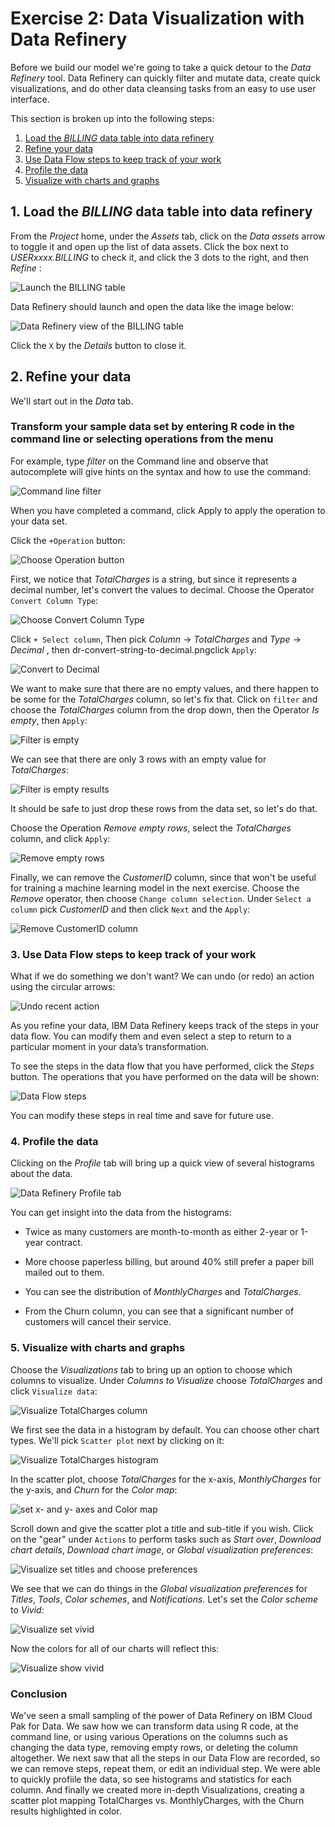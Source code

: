 # Exercise 2: Data Visualization with Data Refinery

Before we build our model we're going to take a quick detour to the *Data Refinery* tool. Data Refinery can quickly filter and mutate data, create quick visualizations, and do other data cleansing tasks from an easy to use user interface.

This section is broken up into the following steps:

1. [Load the *BILLING* data table into data refinery](#1-load-the-billing-data-table-into-data-refinery)
1. [Refine your data](#2-refine-your-data)
1. [Use Data Flow steps to keep track of your work](#3-use-data-flow-steps-to-keep-track-of-your-work)
1. [Profile the data](#4-profile-the-data)
1. [Visualize with charts and graphs](#5-visualize-with-charts-and-graphs)

## 1. Load the *BILLING* data table into data refinery

From the *Project* home, under the *Assets* tab, click on the *Data assets* arrow to toggle it and open up the list of data assets. Click the box next to *USERxxxx.BILLING* to check it, and click the 3 dots to the right, and then *Refine* :

![Launch the BILLING table](../.gitbook/assets/images/dr/dr-1-launch-billing.png)

Data Refinery should launch and open the data like the image below:

![Data Refinery view of the BILLING table](../.gitbook/assets/images/dr/dr-2-view-billing.png)

Click the `X` by the *Details* button to close it.

## 2. Refine your data

We'll start out in the *Data* tab.

### Transform your sample data set by entering R code in the command line or selecting operations from the menu

For example, type *filter* on the Command line and observe that autocomplete will give hints on the syntax and how to use the command:

![Command line filter](../.gitbook/assets/images/dr/dr-cli-filter.png)

When you have completed a command, click Apply to apply the operation to your data set.

Click the `+Operation` button:

![Choose Operation button](../.gitbook/assets/images/dr/dr-choose-operation-button.png)

First, we notice that *TotalCharges* is a string, but since it represents a decimal number, let's convert the values to decimal. Choose the Operator `Convert Column Type`:

![Choose Convert Column Type](../.gitbook/assets/images/dr/dr-convert-type-string-current.png)

Click `+ Select column`, Then pick *Column* -> *TotalCharges* and *Type* -> *Decimal* , then dr-convert-string-to-decimal.pngclick `Apply`:

![Convert to Decimal](../.gitbook/assets/images/dr/dr-convert-string-to-decimal.png)

We want to make sure that there are no empty values, and there happen to be some for the *TotalCharges* column, so let's fix that. Click on `filter` and choose the *TotalCharges* column from the drop down, then the Operator *Is empty*, then `Apply`:

![Filter is empty](../.gitbook/assets/images/dr/dr-filter-is-empty.png)

We can see that there are only 3 rows with an empty value for *TotalCharges*:

![Filter is empty results](../.gitbook/assets/images/dr/dr-is-empty-results.png)

It should be safe to just drop these rows from the data set, so let's do that.

Choose the Operation *Remove empty rows*, select the *TotalCharges* column, and click `Apply`:

![Remove empty rows](../.gitbook/assets/images/dr/dr-remove-empty-rows.png)

Finally, we can remove the *CustomerID* column, since that won't be useful for training a machine learning model in the next exercise. Choose the *Remove* operator, then choose `Change column selection`. Under `Select a column` pick *CustomerID* and then click `Next` and the `Apply`:

![Remove CustomerID column](../.gitbook/assets/images/dr/dr-remove-customerID-column.png)

### 3. Use Data Flow steps to keep track of your work

What if we do something we don't want? We can undo (or redo) an action using the circular arrows:

![Undo recent action](../.gitbook/assets/images/dr/dr-undo-recent-action.png)

As you refine your data, IBM Data Refinery keeps track of the steps in your data flow. You can modify them and even select a step to return to a particular moment in your data’s transformation.

To see the steps in the data flow that you have performed, click the *Steps* button. The operations that you have performed on the data will be shown:

![Data Flow steps](../.gitbook/assets/images/dr/dr-data-flow-steps.png)

You can modify these steps in real time and save for future use.

### 4. Profile the data

Clicking on the *Profile* tab will bring up a quick view of several histograms about the data.

![Data Refinery Profile tab](../.gitbook/assets/images/dr/dr-4-profile.png)

You can get insight into the data from the histograms:

* Twice as many customers are month-to-month as either 2-year or 1-year contract.

* More choose paperless billing, but around 40% still prefer a paper bill mailed out to them.

* You can see the distribution of *MonthlyCharges* and *TotalCharges*.

* From the Churn column, you can see that a significant number of customers will cancel their service.

### 5. Visualize with charts and graphs

Choose the *Visualizations* tab to bring up an option to choose which columns to visualize. Under *Columns to Visualize* choose *TotalCharges* and click `Visualize data`:

![Visualize TotalCharges column](../.gitbook/assets/images/dr/dr-vis-choose-column-TotalCharges.png)

We first see the data in a histogram by default. You can choose other chart types. We'll pick `Scatter plot` next by clicking on it:

![Visualize TotalCharges histogram](../.gitbook/assets/images/dr/dr-vis-default-histogram-next-scatter.png)

In the scatter plot, choose *TotalCharges* for the x-axis, *MonthlyCharges* for the y-axis, and *Churn* for the *Color map*:

![set x- and y- axes and Color map](../.gitbook/assets/images/dr/dr-vis-x-y-Color-map.png)

Scroll down and give the scatter plot a title and sub-title if you wish. Click on the "gear" under `Actions` to perform tasks such as *Start over*, *Download chart details*, *Download chart image*, or *Global visualization preferences*:

![Visualize set titles and choose preferences](../.gitbook/assets/images/dr/dr-chart-monthly-v-total-w-churn.png)

We see that we can do things in the *Global visualization preferences* for *Titles*, *Tools*, *Color schemes*, and *Notifications*. Let's set the *Color scheme* to *Vivid*:

![Visualize set vivid](../.gitbook/assets/images/dr/dr-global-vis-vivid.png)

Now the colors for all of our charts will reflect this:

![Visualize show vivid](../.gitbook/assets/images/dr/dr-show-vivid.png)

### Conclusion

We've seen a small sampling of the power of Data Refinery on IBM Cloud Pak for Data. We saw how we can transform data using R code, at the command line, or using various Operations on the columns such as changing the data type, removing empty rows, or deleting the column altogether. We next saw that all the steps in our Data Flow are recorded, so we can remove steps, repeat them, or edit an individual step. We were able to quickly profiile the data, so see histograms and statistics for each column. And finally we created more in-depth Visualizations, creating a scatter plot mapping TotalCharges vs. MonthlyCharges, with the Churn results highlighted in color.

